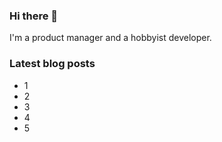 ### Hi there 👋
I'm a product manager and a hobbyist developer.
### Latest blog posts
<ul style="display: flex;flex-wrap: wrap;justify-content: space-between;">
    <li style="flex: 0 0 calc(50% - 10px);margin-right: 20px;">1</li>
    <li style="flex: 0 0 calc(50% - 10px);margin-right: 20px;">2</li>
    <li style="flex: 0 0 calc(50% - 10px);margin-right: 20px;">3</li>
    <li style="flex: 0 0 calc(50% - 10px);margin-right: 20px;">4</li>
    <li style="flex: 0 0 calc(50% - 10px);margin-right: 20px;">5</li>
</ul>
